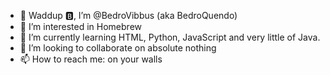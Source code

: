- 👋 Waddup 🅱, I’m @BedroVibbus (aka BedroQuendo)
- 👀 I’m interested in Homebrew
- 🌱 I’m currently learning HTML, Python, JavaScript and very little of Java.
- 💞️ I’m looking to collaborate on absolute nothing
- 📫 How to reach me: on your walls

<!---
BedroVibbus is a ✨ special ✨ repository because its `README.md` (this file) appears on your GitHub profile.
You can click the Preview link to take a look at your changes.
--->
